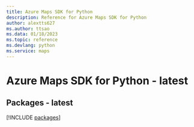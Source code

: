 ```yaml
---
title: Azure Maps SDK for Python
description: Reference for Azure Maps SDK for Python
author: alextts627
ms.author: ttsao
ms.data: 01/18/2023
ms.topic: reference
ms.devlang: python
ms.service: maps
---
```

# Azure Maps SDK for Python - latest
## Packages - latest
[!INCLUDE [packages](maps-index.md)]